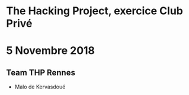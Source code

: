 # The Hacking Project, exercice Club Privé

# 5 Novembre 2018

## Team THP Rennes

* Malo de Kervasdoué